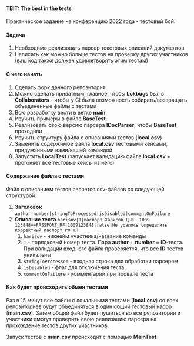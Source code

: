#### TBIT: The best in the tests

Практическое задание на конференцию 2022 года - тестовый бой.

#### Задача

1. Необходимо реализовать парсер текстовых описаний документов
2. Написать как можно больше тестов на проверку других участников (ваш код также должен удовлетворять этим тестам)

#### С чего начать

1. Сделать форк данного репозитория
2. Можно сделать приватным, главное, чтобы **Lokbugs** был в **Collaborators** - чтобы у CI была возможность собирать/возвращать объединенные файлы с тестами
3. Всю разработку вести в ветке **main**
4. Изучить примеры в файле **BaseTest**
5. Реализовать свою версию парсера **IDocParser**, чтобы **BaseTest** проходили
6. Изучить структуру файла с описаниями тестов (**local.csv**)
7. Заменить содержимое файла **local.csv** тестовыми кейсами, придуманными вами/вашей командой
8. Запустить **LocalTest** (запускает валидацию файла **local.csv** + прогоняет все тестовые кейсы из него)

#### Содержание файла с тестами

Файл с описанием тестов является csv-файлов со следующей структурой:
1. **Заголовок** ```author|number|stringToProcessed|isDisabled|commentOnFailure```
2. **Описание теста** ```harisov|1|паспорт Харисов Д.И. 1009 123848==PASSPORT_RF:1009123848|false|Не удалось определить корректный паспорт РФ ФЛ```
   1. ```harisov``` - никнейм участника/название команды
   2. ```1``` - порядковый номер теста. Пара **author** + **number** = **ID**-теста. При валидации входного файла проверяется, что все **ID** тестов уникальны
   3. ```stringToProcessed``` - входная строка для обработки парсером
   4. ```isDisabled``` - флаг для отключения теста
   5. ```commentOnFailure``` - комментарий при провале теста

#### Как будет происходить обмен тестами

Раз в 15 минут все файлы с локальными тестами (**local.csv**) со всех репозиториев будут объединяться в один общий
тестовый
набор (**main.csv**). Затем общий файл будет пушиться во все репозитории и участники смогут проверить свою реализацию
парсера на прохождение тестов других участников.

Запуск тестов с **main.csv** происходит с помощью **MainTest**
